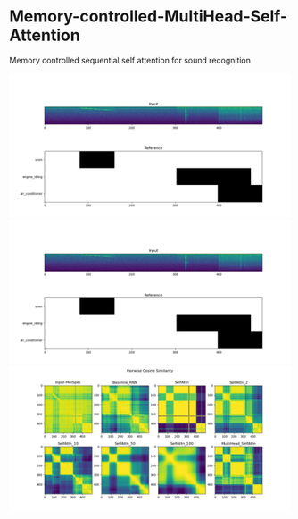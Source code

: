 # Memory-controlled-MultiHead-Self-Attention
Memory controlled sequential self attention for sound recognition


![fig1](Images/1a.png)
<img src="Images/1a.png" height="10%">
![fig1](Images/1b.png)
